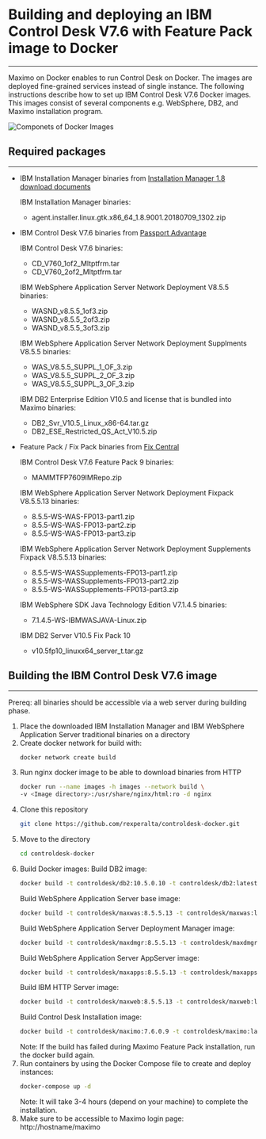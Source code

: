 # Building and deploying an IBM Control Desk V7.6 with Feature Pack image to Docker
------------------------------------------------------------------------------------

Maximo on Docker enables to run Control Desk on Docker. The images are deployed fine-grained services instead of single instance. The following instructions describe how to set up IBM Control Desk V7.6 Docker images. This images consist of several components e.g. WebSphere, DB2, and Maximo installation program.

![Componets of Docker Images](https://raw.githubusercontent.com/rexperalta/controldesk-docker/wasv8-db2v105/maximo-docker.png)

## Required packages
--------------------

* IBM Installation Manager binaries from [Installation Manager 1.8 download documents](http://www-01.ibm.com/support/docview.wss?uid=swg24037640)

  IBM Installation Manager binaries:
  * agent.installer.linux.gtk.x86_64_1.8.9001.20180709_1302.zip

* IBM Control Desk V7.6 binaries from [Passport Advantage](http://www-01.ibm.com/software/passportadvantage/pao_customer.html)

  IBM Control Desk V7.6 binaries:
  * CD_V760_1of2_Mltptfrm.tar
  * CD_V760_2of2_Mltptfrm.tar

  IBM WebSphere Application Server Network Deployment V8.5.5 binaries:
  * WASND_v8.5.5_1of3.zip
  * WASND_v8.5.5_2of3.zip
  * WASND_v8.5.5_3of3.zip

  IBM WebSphere Application Server Network Deployment Supplments V8.5.5 binaries:
  * WAS_V8.5.5_SUPPL_1_OF_3.zip
  * WAS_V8.5.5_SUPPL_2_OF_3.zip
  * WAS_V8.5.5_SUPPL_3_OF_3.zip

  IBM DB2 Enterprise Edition V10.5 and license that is bundled into Maximo binaries:
  * DB2_Svr_V10.5_Linux_x86-64.tar.gz
  * DB2_ESE_Restricted_QS_Act_V10.5.zip

* Feature Pack / Fix Pack binaries from [Fix Central](http://www-933.ibm.com/support/fixcentral/)

  IBM Control Desk V7.6 Feature Pack 9 binaries:
  * MAMMTFP7609IMRepo.zip

  IBM WebSphere Application Server Network Deployment Fixpack V8.5.5.13 binaries:
  * 8.5.5-WS-WAS-FP013-part1.zip
  * 8.5.5-WS-WAS-FP013-part2.zip
  * 8.5.5-WS-WAS-FP013-part3.zip

  IBM WebSphere Application Server Network Deployment Supplements Fixpack V8.5.5.13 binaries:
  * 8.5.5-WS-WASSupplements-FP013-part1.zip
  * 8.5.5-WS-WASSupplements-FP013-part2.zip
  * 8.5.5-WS-WASSupplements-FP013-part3.zip

  IBM WebSphere SDK Java Technology Edition V7.1.4.5 binaries:
  * 7.1.4.5-WS-IBMWASJAVA-Linux.zip

  IBM DB2 Server V10.5 Fix Pack 10
  * v10.5fp10_linuxx64_server_t.tar.gz

## Building the IBM Control Desk V7.6 image
------------------------------------------------------

Prereq: all binaries should be accessible via a web server during building phase.

1. Place the downloaded IBM Installation Manager and IBM WebSphere Application Server traditional binaries on a directory
2. Create docker network for build with:
    ```bash
    docker network create build
    ```
3. Run nginx docker image to be able to download binaries from HTTP
    ```bash
    docker run --name images -h images --network build \
    -v <Image directory>:/usr/share/nginx/html:ro -d nginx
    ```
4. Clone this repository
    ```bash
    git clone https://github.com/rexperalta/controldesk-docker.git
    ```
5. Move to the directory
    ```bash
    cd controldesk-docker
    ```
6. Build Docker images:
    Build DB2 image:
    ```bash
    docker build -t controldesk/db2:10.5.0.10 -t controldesk/db2:latest --network build maxdb
    ```
    Build WebSphere Application Server base image:
    ```bash
    docker build -t controldesk/maxwas:8.5.5.13 -t controldesk/maxwas:latest --network build maxwas
    ```
    Build WebSphere Application Server Deployment Manager image:
    ```bash
    docker build -t controldesk/maxdmgr:8.5.5.13 -t controldesk/maxdmgr:latest maxdmgr
    ```
    Build WebSphere Application Server AppServer image:
    ```bash
    docker build -t controldesk/maxapps:8.5.5.13 -t controldesk/maxapps:latest maxapps
    ```
    Build IBM HTTP Server image:
    ```bash
    docker build -t controldesk/maxweb:8.5.5.13 -t controldesk/maxweb:latest --network build maxweb
    ```
    Build Control Desk Installation image:
    ```bash
    docker build -t controldesk/maximo:7.6.0.9 -t controldesk/maximo:latest --network build maximo
    ```
    Note: If the build has failed during Maximo Feature Pack installation, run the docker build again.
7. Run containers by using the Docker Compose file to create and deploy instances:
    ```bash
    docker-compose up -d
    ```
    Note: It will take 3-4 hours (depend on your machine) to complete the installation.
8. Make sure to be accessible to Maximo login page: http://hostname/maximo

